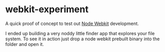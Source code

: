 # webkit-experiment

A quick proof of concept to test out [Node Webkit](https://github.com/rogerwang/node-webkit) development.

I ended up building a very noddy little finder app that explores your file system. To see it in action just drop a node webkit prebuilt binary into the folder and open it.
